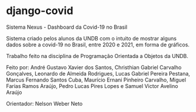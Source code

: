 # django-covid

Sistema Nexus - Dashboard da Covid-19 no Brasil

Sistema criado pelos alunos da UNDB com o intuito de mostrar alguns dados sobre a covid-19 no Brasil, entre 2020 e 2021, em forma de gráficos.

Trabalho feito na disciplina de Programação Orientada a Objetos da UNDB.

Feito por: André Gustavo Xavier dos Santos, Christhian Gabriel Carvalho Gonçalves, Leonardo de Almeida Rodrigues, Lucas Gabriel Pereira Pestana, Marcus Fernando Santos Cuba, Maurício Ernani Pinheiro Carvalho, Miguel Farias Ramos Araújo, Pedro Lucas Pires Lopes e Samuel Victor Avelino Araújo

Orientador: Nelson Weber Neto
